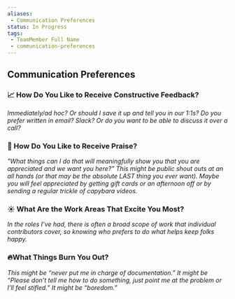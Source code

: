 ```yaml
---
aliases:
 - Communication Preferences
status: In Progress
tags: 
 - TeamMember Full Name
 - communication-preferences
---
```


## Communication Preferences

### 📈 How Do You Like to Receive Constructive Feedback?

*Immediately/ad hoc? Or should I save it up and tell you in our 1:1s? Do you prefer written in email? Slack? Or do you want to be able to discuss it over a call?*

>

### 🎉 How Do You Like to Receive Praise?

*"What things can I do that will meaningfully show you that you are appreciated and we want you here?” This might be public shout outs at an all hands (or that may be the absolute LAST thing you ever want). Maybe you will feel appreciated by getting gift cards or an afternoon off or by sending a regular trickle of capybara videos.*

>

### ☀️ What Are the Work Areas That Excite You Most?

*In the roles I’ve had, there is often a broad scope of work that individual contributors cover, so knowing who prefers to do what helps keep folks happy.*

>

### 🔥What Things Burn You Out?

*This might be “never put me in charge of documentation.” It might be “Please don’t tell me how to do something, just point me at the problem or I’ll feel stifled.” It might be “boredom.”*

>